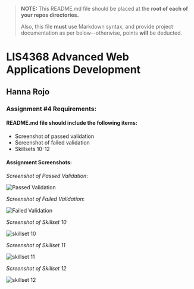> **NOTE:** This README.md file should be placed at the **root of each of your repos directories.**
>
>Also, this file **must** use Markdown syntax, and provide project documentation as per below--otherwise, points **will** be deducted.
>

# LIS4368 Advanced Web Applications Development

## Hanna Rojo

### Assignment #4 Requirements:

#### README.md file should include the following items:

- Screenshot of passed validation
- Screenshot of failed validation
- Skillsets 10-12

>

#### Assignment Screenshots:

*Screenshot of Passed Validation*:

![Passed Validation](https://bitbucket.org/hsr21a726/lis4368/raw/ba5d1eb85e06652ba9f7a08628bce8a8f4e3ce5f/A4/passedVerification.png)

*Screenshot of Failed Validation*:

![Failed Validation](https://bitbucket.org/hsr21a726/lis4368/raw/ba5d1eb85e06652ba9f7a08628bce8a8f4e3ce5f/A4/failedVerification.png)

*Screenshot of Skillset 10*

![skillset 10](https://bitbucket.org/hsr21a726/lis4368/raw/ba5d1eb85e06652ba9f7a08628bce8a8f4e3ce5f/A4/Q10.png)

*Screenshot of Skillset 11*

![skillset 11](https://bitbucket.org/hsr21a726/lis4368/raw/8d04e19fe079ff8907834a643e1d04509fdf7816/A4/Q11.png)

*Screenshot of Skillset 12*

![skillset 12](https://bitbucket.org/hsr21a726/lis4368/raw/ba5d1eb85e06652ba9f7a08628bce8a8f4e3ce5f/A4/Q12.png)


